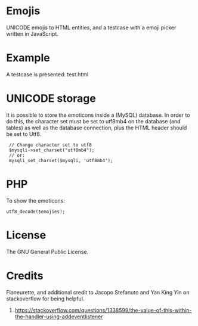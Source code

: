 # Emojis

UNICODE emojis to HTML entities, and a testcase with a emoji picker written in JavaScript.

# Example
A testcase is presented: test.html


# UNICODE storage
It is possible to store the emoticons inside a (MySQL) database. In order to do this, the character set must be set to utf8mb4 on the database (and tables) as well as the database connection, plus the HTML header should be set to Utf8.

```
 // Change character set to utf8
 $mysqli->set_charset("utf8mb4");
 // or:
 mysqli_set_charset($mysqli, 'utf8mb4');
```

# PHP
To show the emoticons:

```utf8_decode($emojies);```

# License
The GNU General Public License.

# Credits
Flaneurette, and additional credit to Jacopo Stefanuto and Yan King Yin on stackoverflow for being helpful.
1. https://stackoverflow.com/questions/1338599/the-value-of-this-within-the-handler-using-addeventlistener
